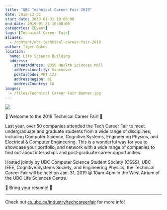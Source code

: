 ```yaml
---
title: "UBC Technical Career Fair 2019"
date: 2018-12-31
start_date: 2019-01-31 10:00:00
end_date: 2019-01-31 16:00:00
categories: [Event]
tags: [Technical Career Fair]
aliases:
  - /content/ubc-technical-career-fair-2019
author: Tiger Oakes
location:
  name: Life Science Building
  address:
    streetAddress: 2350 Health Sciences Mall
    addressLocality: Vancouver
    postalCode: V6T 1Z3
    addressRegion: BC
    addressCountry: CA
images:
  - /files/Technical Career Fair Banner.jpg
---
```


![](/files/Technical%20Career%20Fair%20Banner.jpg)

🎉 Welcome to the 2019 Technical Career Fair! 🎉

Last year, over 50 companies attended the Tech Career Fair to meet undergraduate and graduate students from a wide range of disciplines, including Computer Science, Cognitive Systems, Engineering Physics, and Electrical & Computer Engineering. This is a wonderful way for you to showcase your portfolio, and network with a wide range of companies to find out about internships and post-graduate career opportunities.

Hosted jointly by UBC Computer Science Student Society (CSSS), UBC IEEE, Cognitive Systems Society, and Engineering Physics, the Technical Career Fair will be held on Jan. 31, 2019 @ 10am-4pm in the West Atrium of the UBC Life Sciences Centre.

📩 Bring your resume! 📩

---

Check out [cs.ubc.ca/industry/techcareerfair](https://www.cs.ubc.ca/industry/techcareerfair) for more info!
